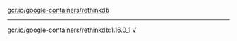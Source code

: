 [gcr.io/google-containers/rethinkdb](https://hub.docker.com/r/anjia0532/rethinkdb/tags/) 

----
[gcr.io/google-containers/rethinkdb:1.16.0_1 √](https://hub.docker.com/r/anjia0532/google-containers.rethinkdb/tags/)

